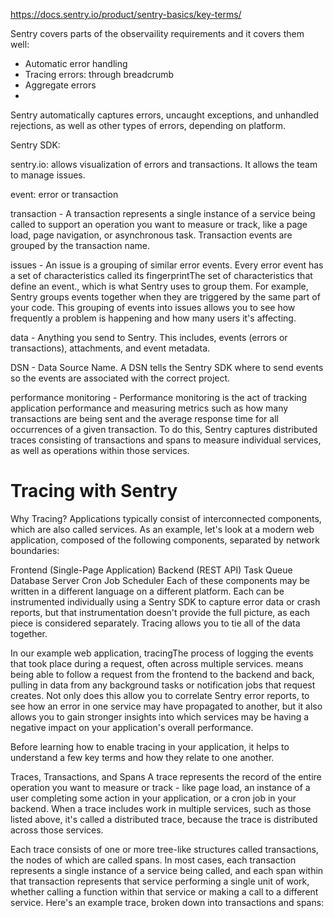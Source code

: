 https://docs.sentry.io/product/sentry-basics/key-terms/

Sentry covers parts of the observaility requirements and it covers them well:
- Automatic error handling
- Tracing errors: through breadcrumb
- Aggregate errors
- 

Sentry automatically captures errors, uncaught exceptions, and unhandled rejections, as well as other types of errors, depending on platform.

Sentry SDK:

sentry.io: allows visualization of errors and transactions. It allows the team to manage issues.

event: error or transaction

transaction - A transaction represents a single instance of a service being called to support an operation you want to measure or track, like a page load, page navigation, or asynchronous task. Transaction events are grouped by the transaction name.

issues - An issue is a grouping of similar error events. Every error event has a set of characteristics called its fingerprintThe set of characteristics that define an event., which is what Sentry uses to group them. For example, Sentry groups events together when they are triggered by the same part of your code. This grouping of events into issues allows you to see how frequently a problem is happening and how many users it's affecting.


data - Anything you send to Sentry. This includes, events (errors or transactions), attachments, and event metadata.

DSN - Data Source Name. A DSN tells the Sentry SDK where to send events so the events are associated with the correct project.

performance monitoring - Performance monitoring is the act of tracking application performance and measuring metrics such as how many transactions are being sent and the average response time for all occurrences of a given transaction. To do this, Sentry captures distributed traces consisting of transactions and spans to measure individual services, as well as operations within those services.

# Tracing with Sentry
Why Tracing?
Applications typically consist of interconnected components, which are also called services. As an example, let's look at a modern web application, composed of the following components, separated by network boundaries:

Frontend (Single-Page Application)
Backend (REST API)
Task Queue
Database Server
Cron Job Scheduler
Each of these components may be written in a different language on a different platform. Each can be instrumented individually using a Sentry SDK to capture error data or crash reports, but that instrumentation doesn't provide the full picture, as each piece is considered separately. Tracing allows you to tie all of the data together.

In our example web application, tracingThe process of logging the events that took place during a request, often across multiple services. means being able to follow a request from the frontend to the backend and back, pulling in data from any background tasks or notification jobs that request creates. Not only does this allow you to correlate Sentry error reports, to see how an error in one service may have propagated to another, but it also allows you to gain stronger insights into which services may be having a negative impact on your application's overall performance.

Before learning how to enable tracing in your application, it helps to understand a few key terms and how they relate to one another.

Traces, Transactions, and Spans
A trace represents the record of the entire operation you want to measure or track - like page load, an instance of a user completing some action in your application, or a cron job in your backend. When a trace includes work in multiple services, such as those listed above, it's called a distributed trace, because the trace is distributed across those services.

Each trace consists of one or more tree-like structures called transactions, the nodes of which are called spans. In most cases, each transaction represents a single instance of a service being called, and each span within that transaction represents that service performing a single unit of work, whether calling a function within that service or making a call to a different service. Here's an example trace, broken down into transactions and spans:
